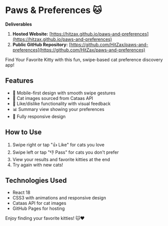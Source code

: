 # Paws & Preferences 🐱

**Deliverables**

1. **Hosted Website:** [https://hitzax.github.io/paws-and-preferences](https://hitzax.github.io/paws-and-preferences)
2. **Public GitHub Repository:** [https://github.com/HitZax/paws-and-preferences](https://github.com/HitZax/paws-and-preferences)

Find Your Favorite Kitty with this fun, swipe-based cat preference discovery app!

## Features

- 📱 Mobile-first design with smooth swipe gestures
- 🐾 Cat images sourced from Cataas API
- 💝 Like/dislike functionality with visual feedback
- 📊 Summary view showing your preferences
- 📱 Fully responsive design

## How to Use

1. Swipe right or tap "👍 Like" for cats you love
2. Swipe left or tap "👎 Pass" for cats you don't prefer
3. View your results and favorite kitties at the end
4. Try again with new cats!

## Technologies Used

- React 18
- CSS3 with animations and responsive design
- Cataas API for cat images
- GitHub Pages for hosting

Enjoy finding your favorite kitties! 🐱❤️
